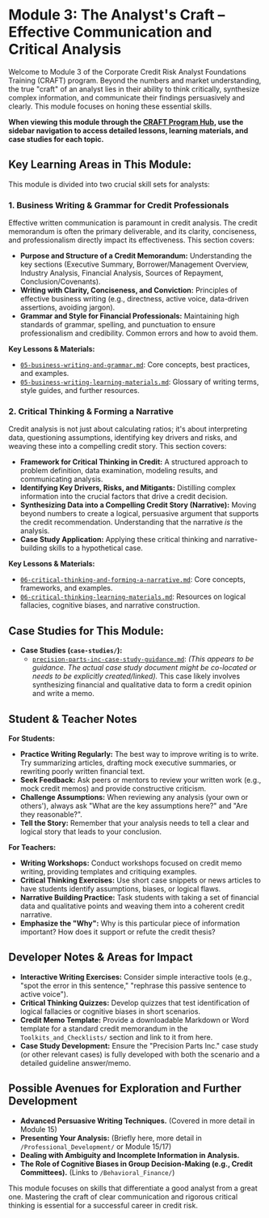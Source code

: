 # Module 3: The Analyst's Craft – Effective Communication and Critical Analysis

Welcome to Module 3 of the Corporate Credit Risk Analyst Foundations Training (CRAFT) program. Beyond the numbers and market understanding, the true "craft" of an analyst lies in their ability to think critically, synthesize complex information, and communicate their findings persuasively and clearly. This module focuses on honing these essential skills.

**When viewing this module through the [CRAFT Program Hub](../../index.html), use the sidebar navigation to access detailed lessons, learning materials, and case studies for each topic.**

## Key Learning Areas in This Module:

This module is divided into two crucial skill sets for analysts:

### 1. Business Writing & Grammar for Credit Professionals
Effective written communication is paramount in credit analysis. The credit memorandum is often the primary deliverable, and its clarity, conciseness, and professionalism directly impact its effectiveness. This section covers:
*   **Purpose and Structure of a Credit Memorandum:** Understanding the key sections (Executive Summary, Borrower/Management Overview, Industry Analysis, Financial Analysis, Sources of Repayment, Conclusion/Covenants).
*   **Writing with Clarity, Conciseness, and Conviction:** Principles of effective business writing (e.g., directness, active voice, data-driven assertions, avoiding jargon).
*   **Grammar and Style for Financial Professionals:** Maintaining high standards of grammar, spelling, and punctuation to ensure professionalism and credibility. Common errors and how to avoid them.

**Key Lessons & Materials:**
*   [`05-business-writing-and-grammar.md`](./05-business-writing-and-grammar.md): Core concepts, best practices, and examples.
*   [`05-business-writing-learning-materials.md`](./05-business-writing-learning-materials.md): Glossary of writing terms, style guides, and further resources.

### 2. Critical Thinking & Forming a Narrative
Credit analysis is not just about calculating ratios; it's about interpreting data, questioning assumptions, identifying key drivers and risks, and weaving these into a compelling credit story. This section covers:
*   **Framework for Critical Thinking in Credit:** A structured approach to problem definition, data examination, modeling results, and communicating analysis.
*   **Identifying Key Drivers, Risks, and Mitigants:** Distilling complex information into the crucial factors that drive a credit decision.
*   **Synthesizing Data into a Compelling Credit Story (Narrative):** Moving beyond numbers to create a logical, persuasive argument that supports the credit recommendation. Understanding that the narrative *is* the analysis.
*   **Case Study Application:** Applying these critical thinking and narrative-building skills to a hypothetical case.

**Key Lessons & Materials:**
*   [`06-critical-thinking-and-forming-a-narrative.md`](./06-critical-thinking-and-forming-a-narrative.md): Core concepts, frameworks, and examples.
*   [`06-critical-thinking-learning-materials.md`](./06-critical-thinking-learning-materials.md): Resources on logical fallacies, cognitive biases, and narrative construction.

## Case Studies for This Module:

*   **Case Studies (`case-studies/`):**
    *   [`precision-parts-inc-case-study-guidance.md`](./case-studies/precision-parts-inc-case-study-guidance.md): *(This appears to be guidance. The actual case study document might be co-located or needs to be explicitly created/linked).* This case likely involves synthesizing financial and qualitative data to form a credit opinion and write a memo.

<!-- Machine-readable indexing comment -->
<!-- Index: CRAFT Module 03; Topics: Business Writing, Grammar, Credit Memorandum, Critical Thinking, Narrative Development, Risk Identification -->

## Student & Teacher Notes

**For Students:**
*   **Practice Writing Regularly:** The best way to improve writing is to write. Try summarizing articles, drafting mock executive summaries, or rewriting poorly written financial text.
*   **Seek Feedback:** Ask peers or mentors to review your written work (e.g., mock credit memos) and provide constructive criticism.
*   **Challenge Assumptions:** When reviewing any analysis (your own or others'), always ask "What are the key assumptions here?" and "Are they reasonable?".
*   **Tell the Story:** Remember that your analysis needs to tell a clear and logical story that leads to your conclusion.

**For Teachers:**
*   **Writing Workshops:** Conduct workshops focused on credit memo writing, providing templates and critiquing examples.
*   **Critical Thinking Exercises:** Use short case snippets or news articles to have students identify assumptions, biases, or logical flaws.
*   **Narrative Building Practice:** Task students with taking a set of financial data and qualitative points and weaving them into a coherent credit narrative.
*   **Emphasize the "Why":** Why is this particular piece of information important? How does it support or refute the credit thesis?

## Developer Notes & Areas for Impact

*   **Interactive Writing Exercises:** Consider simple interactive tools (e.g., "spot the error in this sentence," "rephrase this passive sentence to active voice").
*   **Critical Thinking Quizzes:** Develop quizzes that test identification of logical fallacies or cognitive biases in short scenarios.
*   **Credit Memo Template:** Provide a downloadable Markdown or Word template for a standard credit memorandum in the `Toolkits_and_Checklists/` section and link to it from here.
*   **Case Study Development:** Ensure the "Precision Parts Inc." case study (or other relevant cases) is fully developed with both the scenario and a detailed guideline answer/memo.

## Possible Avenues for Exploration and Further Development

*   **Advanced Persuasive Writing Techniques.** (Covered in more detail in Module 15)
*   **Presenting Your Analysis:** (Briefly here, more detail in `/Professional_Development/` or Module 15/17)
*   **Dealing with Ambiguity and Incomplete Information in Analysis.**
*   **The Role of Cognitive Biases in Group Decision-Making (e.g., Credit Committees).** (Links to `/Behavioral_Finance/`)

This module focuses on skills that differentiate a good analyst from a great one. Mastering the craft of clear communication and rigorous critical thinking is essential for a successful career in credit risk.
